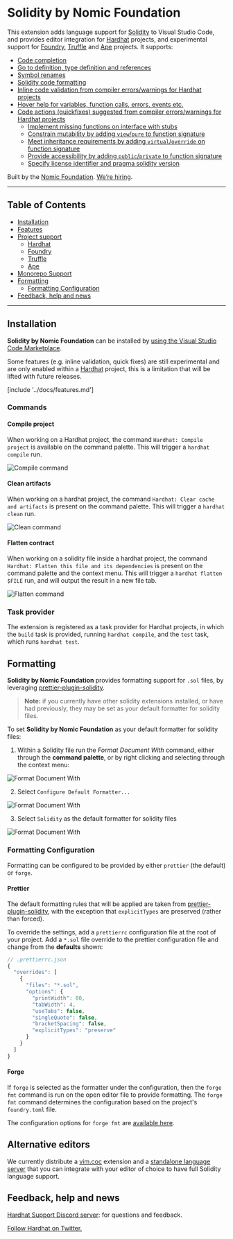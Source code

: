 # Solidity by Nomic Foundation

This extension adds language support for [Solidity](https://soliditylang.org/) to Visual Studio Code, and provides editor integration for [Hardhat](https://hardhat.org/) projects, and experimental support for [Foundry](https://getfoundry.sh/), [Truffle](https://trufflesuite.com/) and [Ape](https://www.apeworx.io/) projects. It supports:

- [Code completion](#code-completions)
- [Go to definition, type definition and references](#navigation)
- [Symbol renames](#renames)
- [Solidity code formatting](#format-document)
- [Inline code validation from compiler errors/warnings for Hardhat projects](#inline-code-validation-diagnostics)
- [Hover help for variables, function calls, errors, events etc.](#hover)
- [Code actions (quickfixes) suggested from compiler errors/warnings for Hardhat projects](#code-actions)
  - [Implement missing functions on interface with stubs](#implement-missing-functions-on-interface)
  - [Constrain mutability by adding `view`/`pure` to function signature](#constrain-mutability)
  - [Meet inheritance requirements by adding `virtual`/`override` on function signature](#adding-virtualoverride-on-inherited-function-signature)
  - [Provide accessibility by adding `public`/`private` to function signature](#adding-publicprivate-to-function-signature)
  - [Specify license identifier and pragma solidity version](#adding-license-identifier-and-pragma-solidity-version)

Built by the [Nomic Foundation](https://nomic.foundation/). [We’re hiring](https://nomic.foundation/hiring).

---

## Table of Contents

- [Installation](#installation)
- [Features](#features)
- [Project support](#project-support)
  - [Hardhat](#hardhat)
  - [Foundry](#foundry-experimental)
  - [Truffle](#truffle-experimental)
  - [Ape](#ape-experimental)
- [Monorepo Support](#monorepo-support)
- [Formatting](#formatting)
  - [Formatting Configuration](#formatting-configuration)
- [Feedback, help and news](#feedback-help-and-news)

---

## Installation

**Solidity by Nomic Foundation** can be installed by [using the Visual Studio Code Marketplace](https://marketplace.visualstudio.com/items?itemName=NomicFoundation.hardhat-solidity).

Some features (e.g. inline validation, quick fixes) are still experimental and are only enabled within a [Hardhat](https://hardhat.org/) project, this is a limitation that will be lifted with future releases.

[include '../docs/features.md']

### Commands

#### Compile project

When working on a Hardhat project, the command `Hardhat: Compile project` is available on the command palette. This will trigger a `hardhat compile` run.

![Compile command](https://raw.githubusercontent.com/NomicFoundation/hardhat-vscode/main/docs/gifs/command-compile.gif "Compile command")

#### Clean artifacts

When working on a hardhat project, the command `Hardhat: Clear cache and artifacts` is present on the command palette. This will trigger a `hardhat clean` run.

![Clean command](https://raw.githubusercontent.com/NomicFoundation/hardhat-vscode/main/docs/gifs/command-clean.gif "Clean command")

#### Flatten contract

When working on a solidity file inside a hardhat project, the command `Hardhat: Flatten this file and its dependencies` is present on the command palette and the context menu. This will trigger a `hardhat flatten $FILE` run, and will output the result in a new file tab.

![Flatten command](https://raw.githubusercontent.com/NomicFoundation/hardhat-vscode/main/docs/gifs/command-flatten.gif "Flatten command")

### Task provider

The extension is registered as a task provider for Hardhat projects, in which the `build` task is provided, running `hardhat compile`, and the `test` task, which runs `hardhat test`.

## Formatting

**Solidity by Nomic Foundation** provides formatting support for `.sol` files, by leveraging [prettier-plugin-solidity](https://github.com/prettier-solidity/prettier-plugin-solidity).

> **Note:** if you currently have other solidity extensions installed, or have had previously, they may be set as your default formatter for solidity files.

To set **Solidity by Nomic Foundation** as your default formatter for solidity files:

1. Within a Solidity file run the _Format Document With_ command, either through the **command palette**, or by right clicking and selecting through the context menu:

![Format Document With](https://raw.githubusercontent.com/NomicFoundation/hardhat-vscode/main/docs/images/format_document_with.png "Format Document With")

2. Select `Configure Default Formatter...`

![Format Document With](https://raw.githubusercontent.com/NomicFoundation/hardhat-vscode/main/docs/images/configure_default_formatter.png "Configure default formatter")

3. Select `Solidity` as the default formatter for solidity files

![Format Document With](https://raw.githubusercontent.com/NomicFoundation/hardhat-vscode/main/docs/images/select_solidity_plus_hardhat.png "Configure default formatter")

### Formatting Configuration

Formatting can be configured to be provided by either `prettier` (the default) or `forge`.

#### Prettier

The default formatting rules that will be applied are taken from [prettier-plugin-solidity](https://github.com/prettier-solidity/prettier-plugin-solidity#configuration-file), with the exception that `explicitTypes` are preserved (rather than forced).

To override the settings, add a `prettierrc` configuration file at the root of your project. Add a `*.sol` file override to the prettier configuration file and change from the **defaults** shown:

```javascript
// .prettierrc.json
{
  "overrides": [
    {
      "files": "*.sol",
      "options": {
        "printWidth": 80,
        "tabWidth": 4,
        "useTabs": false,
        "singleQuote": false,
        "bracketSpacing": false,
        "explicitTypes": "preserve"
      }
    }
  ]
}
```

#### Forge

If `forge` is selected as the formatter under the configuration, then the `forge fmt` command is run on the open editor file to provide formatting. The `forge fmt` command determines the configuration based on the project's `foundry.toml` file.

The configuration options for `forge fmt` are [available here](https://book.getfoundry.sh/reference/config/formatter).

## Alternative editors

We currently distribute a [vim.coc](https://www.npmjs.com/package/@nomicfoundation/coc-solidity) extension and a [standalone language server](https://www.npmjs.com/package/@nomicfoundation/solidity-language-server) that you can integrate with your editor of choice to have full Solidity language support.

## Feedback, help and news

[Hardhat Support Discord server](https://hardhat.org/discord): for questions and feedback.

[Follow Hardhat on Twitter.](https://twitter.com/HardhatHQ)
